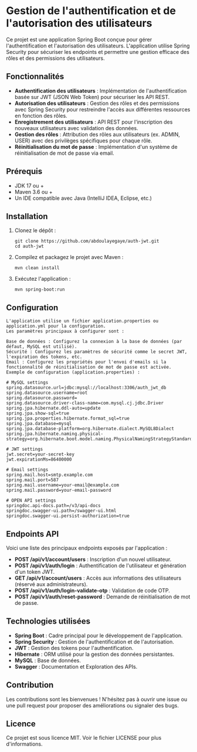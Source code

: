 # Gestion de l'authentification et de l'autorisation des utilisateurs

Ce projet est une application Spring Boot conçue pour gérer l'authentification et l'autorisation des utilisateurs. 
L'application utilise Spring Security pour sécuriser les endpoints et permettre une gestion efficace des rôles et des permissions des utilisateurs.

## Fonctionnalités

- **Authentification des utilisateurs** : Implémentation de l'authentification basée sur JWT (JSON Web Token) pour sécuriser les API REST.
- **Autorisation des utilisateurs** : Gestion des rôles et des permissions avec Spring Security pour restreindre l'accès aux différentes ressources en fonction des rôles.
- **Enregistrement des utilisateurs** : API REST pour l'inscription des nouveaux utilisateurs avec validation des données.
- **Gestion des rôles** : Attribution des rôles aux utilisateurs (ex. ADMIN, USER) avec des privilèges spécifiques pour chaque rôle.
- **Réinitialisation du mot de passe** : Implémentation d'un système de réinitialisation de mot de passe via email.

## Prérequis

- JDK 17 ou +
- Maven 3.6 ou +
- Un IDE compatible avec Java (IntelliJ IDEA, Eclipse, etc.)

## Installation

1. Clonez le dépôt :
   
       git clone https://github.com/abdoulayegaye/auth-jwt.git
       cd auth-jwt
   
2. Compilez et packagez le projet avec Maven :

       mvn clean install
   
3. Exécutez l'application :

       mvn spring-boot:run

   
## Configuration

    L'application utilise un fichier application.properties ou application.yml pour la configuration. 
    Les paramètres principaux à configurer sont :
    
    Base de données : Configurez la connexion à la base de données (par défaut, MySQL est utilisé).
    Sécurité : Configurez les paramètres de sécurité comme le secret JWT, l'expiration des tokens, etc.
    Email : Configurez les propriétés pour l'envoi d'emails si la fonctionnalité de réinitialisation de mot de passe est activée.
    Exemple de configuration (application.properties) :

    # MySQL settings
    spring.datasource.url=jdbc:mysql://localhost:3306/auth_jwt_db
    spring.datasource.username=root
    spring.datasource.password=
    spring.datasource.driver-class-name=com.mysql.cj.jdbc.Driver
    spring.jpa.hibernate.ddl-auto=update
    spring.jpa.show-sql=true
    spring.jpa.properties.hibernate.format_sql=true
    spring.jpa.database=mysql
    spring.jpa.database-platform=org.hibernate.dialect.MySQL8Dialect
    spring.jpa.hibernate.naming.physical-strategy=org.hibernate.boot.model.naming.PhysicalNamingStrategyStandardImpl

    # JWT settings
    jwt.secret=your-secret-key
    jwt.expirationMs=86400000

    # Email settings
    spring.mail.host=smtp.example.com
    spring.mail.port=587
    spring.mail.username=your-email@example.com
    spring.mail.password=your-email-password

    # OPEN API settings
    springdoc.api-docs.path=/v3/api-docs
    springdoc.swagger-ui.path=/swagger-ui.html
    springdoc.swagger-ui.persist-authorization=true


## Endpoints API

Voici une liste des principaux endpoints exposés par l'application :

- **POST /api/v1/account/users** : Inscription d'un nouvel utilisateur.
- **POST /api/v1/auth/login** : Authentification de l'utilisateur et génération d'un token JWT.
- **GET /api/v1/account/users** : Accès aux informations des utilisateurs (réservé aux administrateurs).
- **POST /api/v1/auth/login-validate-otp** : Validation de code OTP.
- **POST /api/v1/auth/reset-password** : Demande de réinitialisation de mot de passe.

## Technologies utilisées

- **Spring Boot** : Cadre principal pour le développement de l'application.
- **Spring Security** : Gestion de l'authentification et de l'autorisation.
- **JWT** : Gestion des tokens pour l'authentification.
- **Hibernate** : ORM utilisé pour la gestion des données persistantes.
- **MySQL** : Base de données.
- **Swagger** : Documentation et Exploration des APIs.
  
## Contribution

Les contributions sont les bienvenues ! N'hésitez pas à ouvrir une issue ou une pull request pour proposer des améliorations ou signaler des bugs.

## Licence

Ce projet est sous licence MIT. Voir le fichier LICENSE pour plus d'informations.
